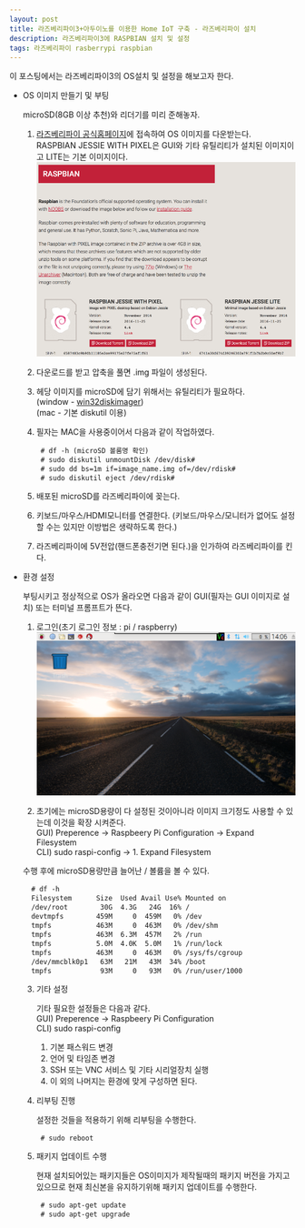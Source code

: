 ```yaml
--- 
layout: post
title: 라즈베리파이3+아두이노를 이용한 Home IoT 구축 - 라즈베리파이 설치
description: 라즈베리파이3에 RASPBIAN 설치 및 설정
tags: 라즈베리파이 rasberrypi raspbian
---
```


이 포스팅에서는 라즈베리파이3의 OS설치 및 설정을 해보고자 한다.

- OS 이미지 만들기 및 부팅

    microSD(8GB 이상 추천)와 리더기를 미리 준해놓자.

    1. [라즈베리파이 공식홈페이지](https://www.raspberrypi.org/downloads/raspbian/)에 접속하여 OS 이미지를 다운받는다.  
    RASPBIAN JESSIE WITH PIXEL은 GUI와 기타 유틸리티가 설치된 이미지이고 LITE는 기본 이미지이다.
    ![](https://github.com/adahnlim/adahnlim.github.io/blob/master/images/rasberry-3.png?raw=true)
    2. 다운로드를 받고 압축을 풀면 .img 파일이 생성된다.
    3. 헤당 이미지를 microSD에 담기 위해서는 유틸리티가 필요하다.  
    (window - [win32diskimager](http://sourceforge.net/projects/win32diskimager))  
    (mac - 기본 diskutil 이용)
    4. 필자는 MAC을 사용중이어서 다음과 같이 작업하였다.
    
            # df -h (microSD 볼룸명 확인)
            # sudo diskutil unmountDisk /dev/disk#
            # sudo dd bs=1m if=image_name.img of=/dev/rdisk#
            # sudo diskutil eject /dev/rdisk#

    5. 배포된 microSD를 라즈베리파이에 꽂는다.
    6. 키보드/마우스/HDMI모니터를 연결한다. (키보드/마우스/모니터가 없어도 설정할 수는 있지만 이방법은 생략하도록 한다.)
    7. 라즈베리파이에 5V전압(핸드폰충전기면 된다.)을 인가하여 라즈베리파이를 킨다.
    
- 환경 설정

    부팅시키고 정상적으로 OS가 올라오면 다음과 같이 GUI(필자는 GUI 이미지로 설치) 또는 터미널 프롬프트가 뜬다.

    1. 로그인(초기 로그인 정보 : pi / raspberry)
    ![](https://github.com/adahnlim/adahnlim.github.io/blob/master/images/rasberry-4.png?raw=true)

    2. 초기에는 microSD용량이 다 설정된 것이아니라 이미지 크기정도 사용할 수 있는데 이것을 확장 시켜준다.  
    GUI) Preperence -> Raspbeery Pi Configuration -> Expand Filesystem  
    CLI) sudo raspi-config -> 1. Expand Filesystem

    수행 후에 microSD용량만큼 늘어난 / 볼륨을 볼 수 있다.

        # df -h 
        Filesystem      Size  Used Avail Use% Mounted on
        /dev/root        30G  4.3G   24G  16% /
        devtmpfs        459M     0  459M   0% /dev
        tmpfs           463M     0  463M   0% /dev/shm
        tmpfs           463M  6.3M  457M   2% /run
        tmpfs           5.0M  4.0K  5.0M   1% /run/lock
        tmpfs           463M     0  463M   0% /sys/fs/cgroup
        /dev/mmcblk0p1   63M   21M   43M  34% /boot
        tmpfs            93M     0   93M   0% /run/user/1000
   
   3. 기타 설정
   
        기타 필요한 설정들은 다음과 같다.  
        GUI) Preperence -> Raspbeery Pi Configuration   
        CLI) sudo raspi-config

        1. 기본 패스워드 변경
        2. 언어 및 타임존 변경
        3. SSH 또는 VNC 서비스 및 기타 시리얼장치 실행
        4. 이 외의 나머지는 환경에 맞게 구성하면 된다.
    
    4. 리부팅 진행
    
        설정한 것들을 적용하기 위해 리부팅을 수행한다.

            # sudo reboot

    5. 패키지 업데이트 수행

        현재 설치되어있는 패키지들은 OS이미지가 제작될때의 패키지 버전을 가지고 있으므로 현재 최신본을 유지하기위해 패키지 업데이트를 수행한다.

            # sudo apt-get update 
            # sudo apt-get upgrade



